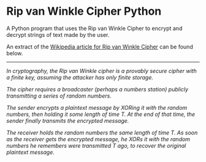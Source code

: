 # Rip van Winkle Cipher Python
A Python program that uses the Rip van Winkle Cipher to encrypt and decrypt strings of text made by the user. 

An extract of the [Wikipedia article for Rip van Winkle Cipher](https://en.wikipedia.org/wiki/Rip_van_Winkle_cipher) can be found below.

_________________________________

*In cryptography, the Rip van Winkle cipher is a provably secure cipher with a finite key, assuming the attacker has only finite storage.*

*The cipher requires a broadcaster (perhaps a numbers station) publicly transmitting a series of random numbers.*

*The sender encrypts a plaintext message by XORing it with the random numbers, then holding it some length of time T. At the end of that time, the sender finally transmits the encrypted message.*

*The receiver holds the random numbers the same length of time T. As soon as the receiver gets the encrypted message, he XORs it with the random numbers he remembers were transmitted T ago, to recover the original plaintext message.*
